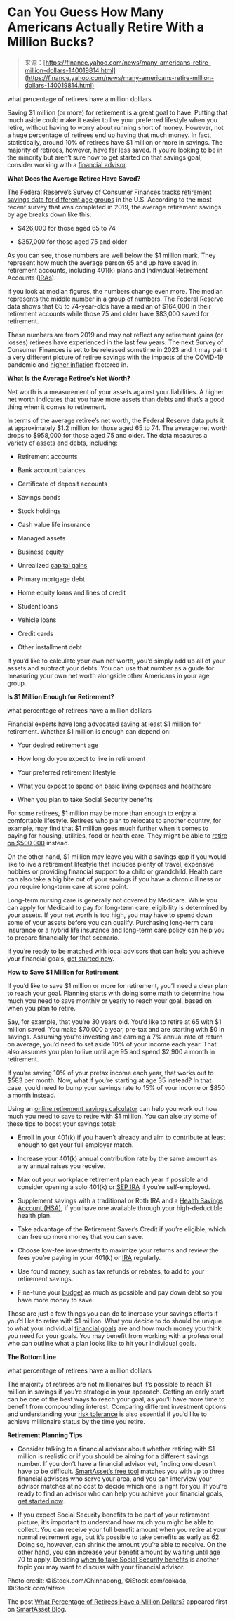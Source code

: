 <!--yml
category: 未分类
date: 2024-05-29 12:30:06
-->

# Can You Guess How Many Americans Actually Retire With a Million Bucks?

> 来源：[https://finance.yahoo.com/news/many-americans-retire-million-dollars-140019814.html](https://finance.yahoo.com/news/many-americans-retire-million-dollars-140019814.html)

what percentage of retirees have a million dolllars

Saving $1 million (or more) for retirement is a great goal to have. Putting that much aside could make it easier to live your preferred lifestyle when you retire, without having to worry about running short of money. However, not a huge percentage of retirees end up having that much money. In fact, statistically, around 10% of retirees have $1 million or more in savings. The majority of retirees, however, have far less saved. If you’re looking to be in the minority but aren’t sure how to get started on that savings goal, consider working with a [financial advisor](https://smartasset.com/retirement/find-a-financial-planner?utm_source=syndication_yahoo&utm_medium=referral&utm_campaign=sma__falc_relevantbold&utm_content=whatpercentageofretireeshaveamilliondolllars&utm_term=rp).

**What Does the Average Retiree Have Saved?**

The Federal Reserve’s Survey of Consumer Finances tracks [retirement savings data for different age groups](https://smartasset.com/retirement/average-retirement-savings-are-you-normal) in the U.S. According to the most recent survey that was completed in 2019, the average retirement savings by age breaks down like this:

*   $426,000 for those aged 65 to 74

*   $357,000 for those aged 75 and older

As you can see, those numbers are well below the $1 million mark. They represent how much the average person 65 and up have saved in retirement accounts, including 401(k) plans and Individual Retirement Accounts ([IRAs](https://smartasset.com/retirement/what-is-an-ira)).

If you look at median figures, the numbers change even more. The median represents the middle number in a group of numbers. The Federal Reserve data shows that 65 to 74-year-olds have a median of $164,000 in their retirement accounts while those 75 and older have $83,000 saved for retirement.

These numbers are from 2019 and may not reflect any retirement gains (or losses) retirees have experienced in the last few years. The next Survey of Consumer Finances is set to be released sometime in 2023 and it may paint a very different picture of retiree savings with the impacts of the COVID-19 pandemic and [higher inflation](https://smartasset.com/data-studies/inflation-retirement-savings) factored in.

**What Is the Average Retiree’s Net Worth?**

Net worth is a measurement of your assets against your liabilities. A higher net worth indicates that you have more assets than debts and that’s a good thing when it comes to retirement.

In terms of the average retiree’s net worth, the Federal Reserve data puts it at approximately $1.2 million for those aged 65 to 74\. The average net worth drops to $958,000 for those aged 75 and older. The data measures a variety of [assets](https://smartasset.com/investing/asset-allocation-calculator) and debts, including:

*   Retirement accounts

*   Bank account balances

*   Certificate of deposit accounts

*   Savings bonds

*   Stock holdings

*   Cash value life insurance

*   Managed assets

*   Business equity

*   Unrealized [capital gains](https://smartasset.com/investing/capital-gains-tax-calculator)

*   Primary mortgage debt

*   Home equity loans and lines of credit

*   Student loans

*   Vehicle loans

*   Credit cards

*   Other installment debt

If you’d like to calculate your own net worth, you’d simply add up all of your assets and subtract your debts. You can use that number as a guide for measuring your own net worth alongside other Americans in your age group.

**Is $1 Million Enough for Retirement?**

what percentage of retirees have a million dolllars

Financial experts have long advocated saving at least $1 million for retirement. Whether $1 million is enough can depend on:

*   Your desired retirement age

*   How long do you expect to live in retirement

*   Your preferred retirement lifestyle

*   What you expect to spend on basic living expenses and healthcare

*   When you plan to take Social Security benefits

For some retirees, $1 million may be more than enough to enjoy a comfortable lifestyle. Retirees who plan to relocate to another country, for example, may find that $1 million goes much further when it comes to paying for housing, utilities, food or health care. They might be able to [retire on $500,000](https://smartasset.com/retirement/retire-on-500k) instead.

On the other hand, $1 million may leave you with a savings gap if you would like to live a retirement lifestyle that includes plenty of travel, expensive hobbies or providing financial support to a child or grandchild. Health care can also take a big bite out of your savings if you have a chronic illness or you require long-term care at some point.

Long-term nursing care is generally not covered by Medicare. While you can apply for Medicaid to pay for long-term care, eligibility is determined by your assets. If your net worth is too high, you may have to spend down some of your assets before you can qualify. Purchasing long-term care insurance or a hybrid life insurance and long-term care policy can help you to prepare financially for that scenario.

If you’re ready to be matched with local advisors that can help you achieve your financial goals, [get started now](http://smartasset.com/retirement/financial-advisor?utm_source=syndication_yahoo&utm_medium=referral&utm_campaign=sma__falc_relevantmiddle&utm_content=whatpercentageofretireeshaveamilliondolllars&utm_term=rp).

**How to Save $1 Million for Retirement**

If you’d like to save $1 million or more for retirement, you’ll need a clear plan to reach your goal. Planning starts with doing some math to determine how much you need to save monthly or yearly to reach your goal, based on when you plan to retire.

Say, for example, that you’re 30 years old. You’d like to retire at 65 with $1 million saved. You make $70,000 a year, pre-tax and are starting with $0 in savings. Assuming you’re investing and earning a 7% annual rate of return on average, you’d need to set aside 10% of your income each year. That also assumes you plan to live until age 95 and spend $2,900 a month in retirement.

If you’re saving 10% of your pretax income each year, that works out to $583 per month. Now, what if you’re starting at age 35 instead? In that case, you’d need to bump your savings rate to 15% of your income or $850 a month instead.

Using an [online retirement savings calculator](https://smartasset.com/retirement/retirement-calculator) can help you work out how much you need to save to retire with $1 million. You can also try some of these tips to boost your savings total:

*   Enroll in your 401(k) if you haven’t already and aim to contribute at least enough to get your full employer match.

*   Increase your 401(k) annual contribution rate by the same amount as any annual raises you receive.

*   Max out your workplace retirement plan each year if possible and consider opening a solo 401(k) or [SEP IRA](https://smartasset.com/retirement/what-is-a-sep-ira) if you’re self-employed.

*   Supplement savings with a traditional or Roth IRA and a [Health Savings Account (HSA)](https://smartasset.com/checking-account/what-is-an-hsa#:~:text=A%20health%20savings%20account%20(HSA)%20allows%20you%20to%20invest%20for,money%20on%20qualified%20medical%20expenses.), if you have one available through your high-deductible health plan.

*   Take advantage of the Retirement Saver’s Credit if you’re eligible, which can free up more money that you can save.

*   Choose low-fee investments to maximize your returns and review the fees you’re paying in your 401(k) or [IRA](https://smartasset.com/retirement/what-is-an-ira) regularly.

*   Use found money, such as tax refunds or rebates, to add to your retirement savings.

*   Fine-tune your [budget](https://smartasset.com/mortgage/budget-calculator) as much as possible and pay down debt so you have more money to save.

Those are just a few things you can do to increase your savings efforts if you’d like to retire with $1 million. What you decide to do should be unique to what your individual [financial goals](https://smartasset.com/personal-finance/how-to-set-financial-goals-a-guide) are and how much money you think you need for your goals. You may benefit from working with a professional who can outline what a plan looks like to hit your individual goals.

**The Bottom Line**

what percentage of retirees have a million dolllars

The majority of retirees are not millionaires but it’s possible to reach $1 million in savings if you’re strategic in your approach. Getting an early start can be one of the best ways to reach your goal, as you’ll have more time to benefit from compounding interest. Comparing different investment options and understanding your [risk tolerance](https://smartasset.com/investing/risk-tolerance) is also essential if you’d like to achieve millionaire status by the time you retire.

**Retirement Planning Tips**

*   Consider talking to a financial advisor about whether retiring with $1 million is realistic or if you should be aiming for a different savings number. If you don’t have a financial advisor yet, finding one doesn’t have to be difficult. [SmartAsset’s free tool](https://smartasset.com/retirement/find-a-financial-planner?utm_source=syndication_yahoo&utm_medium=referral&utm_campaign=sma__falc_relevantbottom&utm_content=whatpercentageofretireeshaveamilliondolllars&utm_term=rp) matches you with up to three financial advisors who serve your area, and you can interview your advisor matches at no cost to decide which one is right for you. If you’re ready to find an advisor who can help you achieve your financial goals, [get started now](https://smartasset.com/retirement/find-a-financial-planner?utm_source=syndication_yahoo&utm_medium=referral&utm_campaign=sma__falc_relevantbottom&utm_content=whatpercentageofretireeshaveamilliondolllars&utm_term=rp).

*   If you expect Social Security benefits to be part of your retirement picture, it’s important to understand how much you might be able to collect. You can receive your full benefit amount when you retire at your normal retirement age, but it’s possible to take benefits as early as 62\. Doing so, however, can shrink the amount you’re able to receive. On the other hand, you can increase your benefit amount by waiting until age 70 to apply. Deciding [when to take Social Security benefits](https://smartasset.com/retirement/best-age-for-social-security-retirement-benefits) is another topic you may want to discuss with your financial advisor.

Photo credit: ©iStock.com/Chinnapong, ©iStock.com/cokada, ©iStock.com/alfexe

The post [What Percentage of Retirees Have a Million Dollars?](https://smartasset.com/blog/retirement/what-percentage-of-retirees-have-a-million-dollars/) appeared first on [SmartAsset Blog](https://smartasset.com/blog).